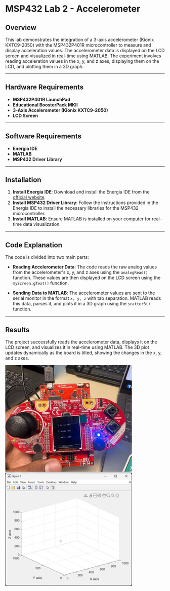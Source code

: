 # **MSP432 Lab 2 - Accelerometer**

## **Overview**
This lab demonstrates the integration of a 3-axis accelerometer (Kionix KXTC9-2050) with the MSP432P401R microcontroller to measure and display acceleration values. The accelerometer data is displayed on the LCD screen and visualized in real-time using MATLAB. The experiment involves reading acceleration values in the x, y, and z axes, displaying them on the LCD, and plotting them in a 3D graph.

---

## **Hardware Requirements**
- **MSP432P401R LaunchPad**
- **Educational BoosterPack MKII**
- **3-Axis Accelerometer (Kionix KXTC9-2050)**
- **LCD Screen**

---

## **Software Requirements**
- **Energia IDE**
- **MATLAB**
- **MSP432 Driver Library**

---

## **Installation**
1. **Install Energia IDE**: Download and install the Energia IDE from the [official website](http://energia.nu/download/).
2. **Install MSP432 Driver Library**: Follow the instructions provided in the Energia IDE to install the necessary libraries for the MSP432 microcontroller.
3. **Install MATLAB**: Ensure MATLAB is installed on your computer for real-time data visualization.

---

## **Code Explanation**
The code is divided into two main parts:

- **Reading Accelerometer Data**: The code reads the raw analog values from the accelerometer's x, y, and z axes using the `analogRead()` function. These values are then displayed on the LCD screen using the `myScreen.gText()` function.

- **Sending Data to MATLAB**: The accelerometer values are sent to the serial monitor in the format `x, y, z` with tab separation. MATLAB reads this data, parses it, and plots it in a 3D graph using the `scatter3()` function.

---

## **Results**
The project successfully reads the accelerometer data, displays it on the LCD screen, and visualizes it in real-time using MATLAB. The 3D plot updates dynamically as the board is tilted, showing the changes in the x, y, and z axes.

<img src="Output2.jpeg" alt="Output" width="400">
<br>
<img src="Output1.jpeg" alt="Output" width="400">

